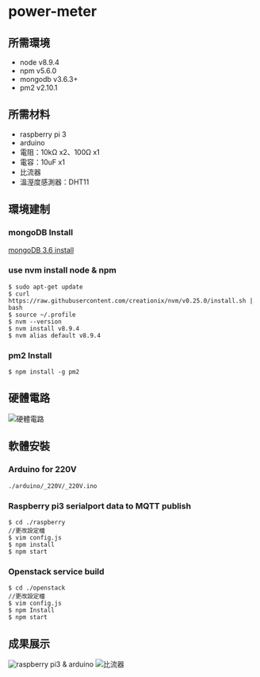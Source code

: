 # power-meter
## 所需環境
* node v8.9.4
* npm v5.6.0
* mongodb v3.6.3+
* pm2 v2.10.1

## 所需材料
* raspberry pi 3
* arduino
* 電阻：10kΩ x2、100Ω x1
* 電容：10uF x1
* 比流器
* 溫溼度感測器：DHT11

## 環境建制
### mongoDB Install
[mongoDB 3.6 install](https://github.com/TitanLi/power-meter/blob/master/mongodb.md)

### use nvm install node & npm
```
$ sudo apt-get update
$ curl https://raw.githubusercontent.com/creationix/nvm/v0.25.0/install.sh | bash
$ source ~/.profile
$ nvm --version
$ nvm install v8.9.4
$ nvm alias default v8.9.4
```

### pm2 Install
```
$ npm install -g pm2
```

## 硬體電路
![硬體電路](https://github.com/TitanLi/power-meter/blob/master/picture/power-meter.png)

## 軟體安裝
### Arduino for 220V
```
./arduino/_220V/_220V.ino
```

### Raspberry pi3 serialport data to MQTT publish
```
$ cd ./raspberry
//更改設定檔
$ vim config.js
$ npm install
$ npm start
```

### Openstack service build
```
$ cd ./openstack
//更改設定檔
$ vim config.js
$ npm Install
$ npm start
```

## 成果展示
![raspberry pi3 & arduino](https://github.com/TitanLi/power-meter/blob/master/picture/IMG20180326170700.jpg)
![比流器](https://github.com/TitanLi/power-meter/blob/master/picture/IMG20180326170514.jpg)
